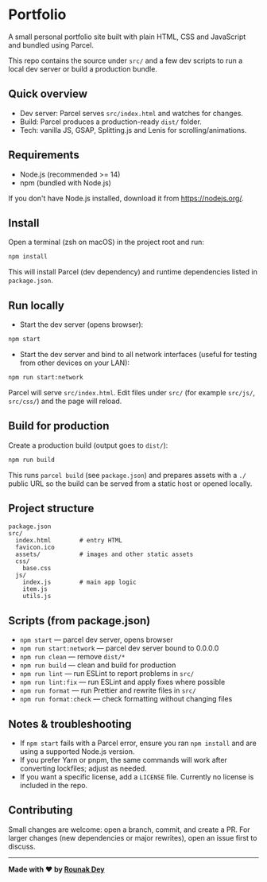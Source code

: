 # Portfolio

A small personal portfolio site built with plain HTML, CSS and JavaScript and bundled using Parcel.

This repo contains the source under `src/` and a few dev scripts to run a local dev server or build a production bundle.

## Quick overview

- Dev server: Parcel serves `src/index.html` and watches for changes.
- Build: Parcel produces a production-ready `dist/` folder.
- Tech: vanilla JS, GSAP, Splitting.js and Lenis for scrolling/animations.

## Requirements

- Node.js (recommended >= 14)
- npm (bundled with Node.js)

If you don't have Node.js installed, download it from https://nodejs.org/.

## Install

Open a terminal (zsh on macOS) in the project root and run:

```bash
npm install
```

This will install Parcel (dev dependency) and runtime dependencies listed in `package.json`.

## Run locally

- Start the dev server (opens browser):

```bash
npm start
```

- Start the dev server and bind to all network interfaces (useful for testing from other devices on your LAN):

```bash
npm run start:network
```

Parcel will serve `src/index.html`. Edit files under `src/` (for example `src/js/`, `src/css/`) and the page will reload.

## Build for production

Create a production build (output goes to `dist/`):

```bash
npm run build
```

This runs `parcel build` (see `package.json`) and prepares assets with a `./` public URL so the build can be served from a static host or opened locally.

## Project structure

```
package.json
src/
  index.html        # entry HTML
  favicon.ico
  assets/           # images and other static assets
  css/
    base.css
  js/
    index.js        # main app logic
    item.js
    utils.js
```

## Scripts (from package.json)

- `npm start` — parcel dev server, opens browser
- `npm run start:network` — parcel dev server bound to 0.0.0.0
- `npm run clean` — remove `dist/*`
- `npm run build` — clean and build for production
- `npm run lint` — run ESLint to report problems in `src/`
- `npm run lint:fix` — run ESLint and apply fixes where possible
- `npm run format` — run Prettier and rewrite files in `src/`
- `npm run format:check` — check formatting without changing files

## Notes & troubleshooting

- If `npm start` fails with a Parcel error, ensure you ran `npm install` and are using a supported Node.js version.
- If you prefer Yarn or pnpm, the same commands will work after converting lockfiles; adjust as needed.
- If you want a specific license, add a `LICENSE` file. Currently no license is included in the repo.

## Contributing

Small changes are welcome: open a branch, commit, and create a PR. For larger changes (new dependencies or major rewrites), open an issue first to discuss.

---

**Made with ❤️ by [Rounak Dey](https://github.com/rounakdey2003)**
